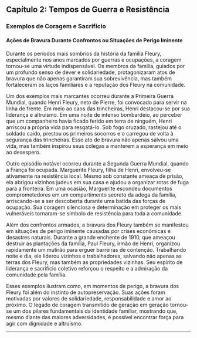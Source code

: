 
## Capítulo 2: Tempos de Guerra e Resistência

### Exemplos de Coragem e Sacrifício

#### Ações de Bravura Durante Confrontos ou Situações de Perigo Iminente

Durante os períodos mais sombrios da história da família Fleury, especialmente nos anos marcados por guerras e ocupações, a coragem tornou-se uma virtude indispensável. Os membros da família, guiados por um profundo senso de dever e solidariedade, protagonizaram atos de bravura que não apenas garantiram sua sobrevivência, mas também fortaleceram os laços familiares e a reputação dos Fleury na comunidade.

Um dos exemplos mais marcantes ocorreu durante a Primeira Guerra Mundial, quando Henri Fleury, neto de Pierre, foi convocado para servir na linha de frente. Em meio ao caos das trincheiras, Henri destacou-se por sua liderança e altruísmo. Em uma noite de intenso bombardeio, ao perceber que um companheiro havia ficado ferido em terra de ninguém, Henri arriscou a própria vida para resgatá-lo. Sob fogo cruzado, rastejou até o soldado caído, prestou os primeiros socorros e o carregou de volta à segurança das trincheiras. Esse ato de bravura não apenas salvou uma vida, mas também inspirou seus colegas a manterem a esperança em meio ao desespero.

Outro episódio notável ocorreu durante a Segunda Guerra Mundial, quando a França foi ocupada. Marguerite Fleury, filha de Henri, envolveu-se ativamente na resistência local. Mesmo sob constante ameaça de prisão, ela abrigou vizinhos judeus em sua casa e ajudou a organizar rotas de fuga para a fronteira. Em uma ocasião, Marguerite escondeu documentos comprometedores em um compartimento secreto da adega da família, arriscando-se a ser descoberta durante uma batida das forças de ocupação. Sua coragem silenciosa e determinação em proteger os mais vulneráveis tornaram-se símbolo de resistência para toda a comunidade.

Além dos confrontos armados, a bravura dos Fleury também se manifestou em situações de perigo iminente causadas por crises econômicas e desastres naturais. Durante a grande enchente de 1910, que ameaçou destruir as plantações da família, Paul Fleury, irmão de Henri, organizou rapidamente um mutirão para erguer barreiras de contenção. Trabalhando noite e dia, ele liderou vizinhos e trabalhadores, salvando não apenas as terras dos Fleury, mas também as propriedades vizinhas. Seu espírito de liderança e sacrifício coletivo reforçou o respeito e a admiração da comunidade pela família.

Esses exemplos ilustram como, em momentos de perigo, a bravura dos Fleury foi além do instinto de autopreservação. Suas ações foram motivadas por valores de solidariedade, responsabilidade e amor ao próximo. O legado de coragem transmitido de geração em geração tornou-se um dos pilares fundamentais da identidade familiar, mostrando que, mesmo diante das maiores adversidades, é possível encontrar força para agir com dignidade e altruísmo.

---
```